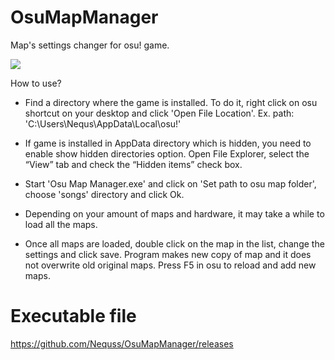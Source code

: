# OsuMapManager
Map's settings changer for osu! game.

<img src="https://i.imgur.com/8Vw9xLn.png"/>

How to use?
- Find a directory where the game is installed. To do it, right click on osu shortcut on your desktop and click 'Open File Location'. Ex. path: 'C:\Users\Nequs\AppData\Local\osu!'

- If game is installed in AppData directory which is hidden, you need to enable show hidden directories option. Open File Explorer, select the “View” tab and check the “Hidden items” check box.

- Start 'Osu Map Manager.exe' and click on 'Set path to osu map folder', choose 'songs' directory and click Ok.

- Depending on your amount of maps and hardware, it may take a while to load all the maps.

- Once all maps are loaded, double click on the map in the list, change the settings and click save. Program makes new copy of map and it does not overwrite old original maps. Press F5 in osu to reload and add new maps.

# Executable file
https://github.com/Nequss/OsuMapManager/releases

